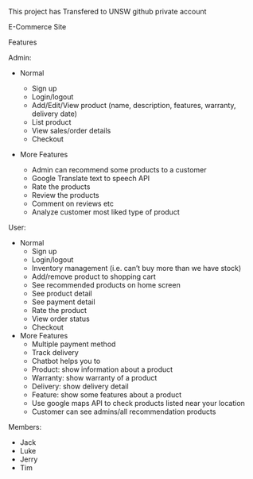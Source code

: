 This project has Transfered to UNSW github private account


E-Commerce Site

Features

Admin:
- Normal
  - Sign up 
  - Login/logout
  - Add/Edit/View product (name, description, features, warranty, delivery date)
  - List product 
  - View sales/order details
  - Checkout 

- More Features
  - Admin can recommend some products to a customer
  - Google Translate text to speech API 
  - Rate the products
  - Review the products
  - Comment on reviews etc 
  - Analyze customer most liked type of product

User:
- Normal
  - Sign up 
  - Login/logout
  - Inventory management (i.e. can’t buy more than we have stock) 
  - Add/remove product to shopping cart 
  - See recommended products on home screen
  - See product detail
  - See payment detail
  - Rate the product
  - View order status
  - Checkout 
- More Features
  - Multiple payment method
  - Track delivery
  - Chatbot helps you to 
  - Product: show information about a product
  - Warranty: show warranty of a product
  - Delivery: show delivery detail
  - Feature: show some features about a product
  - Use google maps API to check products listed near your location 
  - Customer can see admins/all recommendation products


Members:
- Jack
- Luke
- Jerry
- Tim
